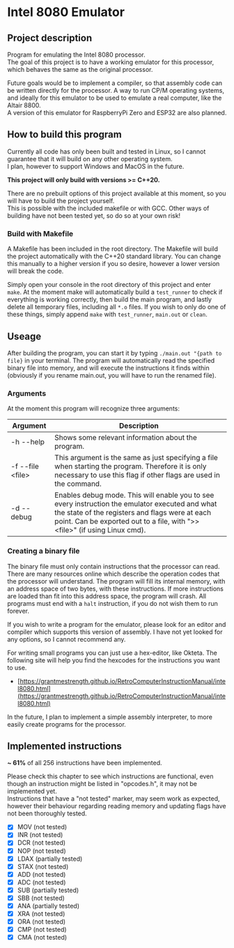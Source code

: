 # Intel 8080 Emulator

## Project description

Program for emulating the Intel 8080 processor.\
The goal of this project is to have a working emulator for this processor, which behaves the same as the original processor.

Future goals would be to implement a compiler, so that assembly code can be written directly for the processor. A way to run CP/M operating systems, and ideally for this emulator to be used to emulate a real computer, like the Altair 8800.\
A version of this emulator for RaspberryPi Zero and ESP32 are also planned.

## How to build this program

Currently all code has only been built and tested in Linux, so I cannot guarantee that it will build on any other operating system.\
I plan, however to support Windows and MacOS in the future.

**This project will only build with versions >= C++20.**

There are no prebuilt options of this project available at this moment, so you will have to build the project yourself.\
This is possible with the included makefile or with GCC. Other ways of building have not been tested yet, so do so at your own risk!

### Build with Makefile

A Makefile has been included in the root directory. The Makefile will build the project automatically with the C++20 standard library. You can change this manually to a higher version if you so desire, however a lower version will break the code.

Simply open your console in the root directory of this project and enter `make`. At the moment make will automatically build a `test_runner` to check if everything is working correctly, then build the main program, and lastly delete all temporary files, including all `*.o` files. If you wish to only do one of these things, simply append `make` with `test_runner`, `main.out` or `clean`.

## Useage

After building the program, you can start it by typing `./main.out "{path to file}` in your terminal. The program will automatically read the specified binary file into memory, and will execute the instructions it finds within (obviously if you rename main.out, you will have to run the renamed file).

### Arguments

At the moment this program will recognize three arguments:

| Argument | Description |
|----------|-------------|
| -h --help | Shows some relevant information about the program. |
| -f --file \<file> | This argument is the same as just specifying a file when starting the program. Therefore it is only necessary to use this flag if other flags are used in the command. |
| -d --debug | Enables debug mode. This will enable you to see every instruction the emulator executed and what the state of the registers and flags were at each point. Can be exported out to a file, with "\>\> \<file>" (if using Linux cmd).

### Creating a binary file

The binary file must only contain instructions that the processor can read. There are many resources online which describe the operation codes that the processor will understand. The program will fill its internal memory, with an address space of two bytes, with these instructions. If more instructions are loaded than fit into this address space, the program will crash. All programs must end with a `halt` instruction, if you do not wish them to run forever.

If you wish to write a program for the emulator, please look for an editor and compiler which supports this version of assembly. I have not yet looked for any options, so I cannot recommend any.

For writing small programs you can just use a hex-editor, like Okteta. The following site will help you find the hexcodes for the instructions you want to use.

- [https://grantmestrength.github.io/RetroComputerInstructionManual/intel8080.html](https://grantmestrength.github.io/RetroComputerInstructionManual/intel8080.html)

In the future, I plan to implement a simple assembly interpreter, to more easily create programs for the processor.

## Implemented instructions

**~ 61%** of all 256 instructions have been implemented.

Please check this chapter to see which instructions are functional, even though an instruction might be listed in "opcodes.h", it may not be implemented yet.\
Instructions that have a "not tested" marker, may seem work as expected, however their behaviour regarding reading memory and updating flags have not been thoroughly tested.

- [x] MOV (not tested)
- [x] INR (not tested)
- [x] DCR (not tested)
- [x] NOP (not tested)
- [x] LDAX (partially tested)
- [x] STAX (not tested)
- [x] ADD (not tested)
- [x] ADC (not tested)
- [x] SUB (partially tested)
- [x] SBB (not tested)
- [x] ANA (partially tested)
- [x] XRA (not tested)
- [x] ORA (not tested)
- [x] CMP (not tested)
- [x] CMA (not tested)